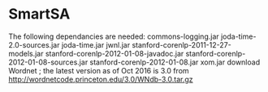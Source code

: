 # SmartSA
The following dependancies are needed:
 commons-logging.jar
 joda-time-2.0-sources.jar
 joda-time.jar
 jwnl.jar
 stanford-corenlp-2011-12-27-models.jar
 stanford-corenlp-2012-01-08-javadoc.jar
 stanford-corenlp-2012-01-08-sources.jar
 stanford-corenlp-2012-01-08.jar
 xom.jar
download Wordnet ; the latest version as of Oct 2016 is 3.0 from http://wordnetcode.princeton.edu/3.0/WNdb-3.0.tar.gz
